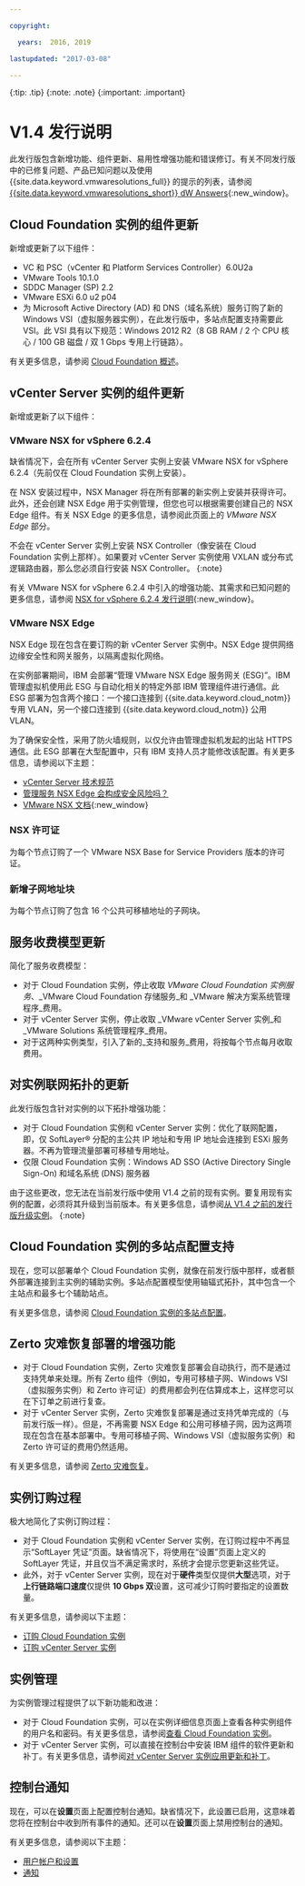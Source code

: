 ```yaml
---

copyright:

  years:  2016, 2019

lastupdated: "2017-03-08"

---
```


{:tip: .tip}
{:note: .note}
{:important: .important}

# V1.4 发行说明

此发行版包含新增功能、组件更新、易用性增强功能和错误修订。有关不同发行版中的已修复问题、产品已知问题以及使用 {{site.data.keyword.vmwaresolutions_full}} 的提示的列表，请参阅 [{{site.data.keyword.vmwaresolutions_short}} dW Answers](https://developer.ibm.com/answers/topics/cloudvmw/){:new_window}。

## Cloud Foundation 实例的组件更新

新增或更新了以下组件：

* VC 和 PSC（vCenter 和 Platform Services Controller）6.0U2a
* VMware Tools 10.1.0
* SDDC Manager (SP) 2.2
* VMware ESXi 6.0 u2 p04
* 为 Microsoft Active Directory (AD) 和 DNS（域名系统）服务订购了新的 Windows VSI（虚拟服务器实例），在此发行版中，多站点配置支持需要此 VSI。此 VSI 具有以下规范：Windows 2012 R2（8 GB RAM / 2 个 CPU 核心 / 100 GB 磁盘 / 双 1 Gbps 专用上行链路）。

有关更多信息，请参阅 [Cloud Foundation 概述](/docs/services/vmwaresolutions/sddc/sd_cloudfoundationoverview.html)。

## vCenter Server 实例的组件更新

新增或更新了以下组件：

### VMware NSX for vSphere 6.2.4

缺省情况下，会在所有 vCenter Server 实例上安装 VMware NSX for vSphere 6.2.4（先前仅在 Cloud Foundation 实例上安装）。

在 NSX 安装过程中，NSX Manager 将在所有部署的新实例上安装并获得许可。此外，还会创建 NSX Edge 用于实例管理，但您也可以根据需要创建自己的 NSX Edge 组件。有关 NSX Edge 的更多信息，请参阅此页面上的 _VMware NSX Edge_ 部分。

不会在 vCenter Server 实例上安装 NSX Controller（像安装在 Cloud Foundation 实例上那样）。如果要对 vCenter Server 实例使用 VXLAN 或分布式逻辑路由器，那么您必须自行安装 NSX Controller。
{:note}

有关 VMware NSX for vSphere 6.2.4 中引入的增强功能、其需求和已知问题的更多信息，请参阅 [NSX for vSphere 6.2.4 发行说明](http://pubs.vmware.com/Release_Notes/en/nsx/6.2.4/releasenotes_nsx_vsphere_624.html){:new_window}。

### VMware NSX Edge

NSX Edge 现在包含在要订购的新 vCenter Server 实例中。NSX Edge 提供网络边缘安全性和网关服务，以隔离虚拟化网络。

在实例部署期间，IBM 会部署“管理 VMware NSX Edge 服务网关 (ESG)”。IBM 管理虚拟机使用此 ESG 与自动化相关的特定外部 IBM 管理组件进行通信。此 ESG 部署为包含两个接口：一个接口连接到 {{site.data.keyword.cloud_notm}} 专用 VLAN，另一个接口连接到 {{site.data.keyword.cloud_notm}} 公用 VLAN。

为了确保安全性，采用了防火墙规则，以仅允许由管理虚拟机发起的出站 HTTPS 通信。此 ESG 部署在大型配置中，只有 IBM 支持人员才能修改该配置。有关更多信息，请参阅以下主题：

* [vCenter Server 技术规范](/docs/services/vmwaresolutions/vcenter/vc_vcenterserveroverview.html)
* [管理服务 NSX Edge 会构成安全风险吗？](/docs/services/vmwaresolutions/vmonic/faq.html#does-the-management-services-nsx-edge-pose-a-security-risk-)
* [VMware NSX 文档](https://pubs.vmware.com/NSX-6/index.jsp?topic=%2Fcom.vmware.nsx.admin.doc%2FGUID-3F96DECE-33FB-43EE-88D7-124A730830A4.html){:new_window}

### NSX 许可证

为每个节点订购了一个 VMware NSX Base for Service Providers 版本的许可证。

### 新增子网地址块

为每个节点订购了包含 16 个公共可移植地址的子网块。

## 服务收费模型更新

简化了服务收费模型：

* 对于 Cloud Foundation 实例，停止收取 _VMware Cloud Foundation 实例服务_、_VMware Cloud Foundation 存储服务_和 _VMware 解决方案系统管理程序_费用。
* 对于 vCenter Server 实例，停止收取 _VMware vCenter Server 实例_和 _VMware Solutions 系统管理程序_费用。
* 对于这两种实例类型，引入了新的_支持和服务_费用，将按每个节点每月收取费用。

## 对实例联网拓扑的更新

此发行版包含针对实例的以下拓扑增强功能：

* 对于 Cloud Foundation 实例和 vCenter Server 实例：优化了联网配置，即，仅 SoftLayer® 分配的主公共 IP 地址和专用 IP 地址会连接到 ESXi 服务器。不再为管理流量部署可移植专用地址。
* 仅限 Cloud Foundation 实例：Windows AD SSO (Active Directory Single Sign-On) 和域名系统 (DNS) 服务器

由于这些更改，您无法在当前发行版中使用 V1.4 之前的现有实例。要复用现有实例的配置，必须将其升级到当前版本。有关更多信息，请参阅[从 V1.4 之前的发行版升级实例](/docs/services/vmwaresolutions/vmonic/movinginstances.html)。
{:note}

## Cloud Foundation 实例的多站点配置支持

现在，您可以部署单个 Cloud Foundation 实例，就像在前发行版中那样，或者额外部署连接到主实例的辅助实例。多站点配置模型使用轴辐式拓扑，其中包含一个主站点和最多七个辅助站点。

有关更多信息，请参阅 [Cloud Foundation 实例的多站点配置](/docs/services/vmwaresolutions/sddc/sd_multisite.html)。

## Zerto 灾难恢复部署的增强功能

* 对于 Cloud Foundation 实例，Zerto 灾难恢复部署会自动执行，而不是通过支持凭单来处理。所有 Zerto 组件（例如，专用可移植子网、Windows VSI（虚拟服务实例）和 Zerto 许可证）的费用都会列在估算成本上，这样您可以在下订单之前进行复查。
* 对于 vCenter Server 实例，Zerto 灾难恢复部署是通过支持凭单完成的（与前发行版一样）。但是，不再需要 NSX Edge 和公用可移植子网，因为这两项现在包含在基本部署中。专用可移植子网、Windows VSI（虚拟服务实例）和 Zerto 许可证的费用仍然适用。

有关更多信息，请参阅 [Zerto 灾难恢复](/docs/services/vmwaresolutions/services/addingzertodr.html)。

## 实例订购过程

极大地简化了实例订购过程：

* 对于 Cloud Foundation 实例和 vCenter Server 实例，在订购过程中不再显示“SoftLayer 凭证”页面。缺省情况下，将使用在“设置”页面上定义的 SoftLayer 凭证，并且仅当不满足需求时，系统才会提示您更新这些凭证。
* 此外，对于 vCenter Server 实例，现在对于**硬件**类型仅提供**大型**选项，对于**上行链路端口速度**仅提供 **10 Gbps 双**设置，这可减少订购时要指定的设置数量。

有关更多信息，请参阅以下主题：

* [订购 Cloud Foundation 实例](/docs/services/vmwaresolutions/sddc/sd_orderinginstance.html)
* [订购 vCenter Server 实例](/docs/services/vmwaresolutions/vcenter/vc_orderinginstance.html)

## 实例管理

为实例管理过程提供了以下新功能和改进：

* 对于 Cloud Foundation 实例，可以在实例详细信息页面上查看各种实例组件的用户名和密码。有关更多信息，请参阅[查看 Cloud Foundation 实例](/docs/services/vmwaresolutions/sddc/sd_viewinginstances.html)。
* 对于 vCenter Server 实例，可以直接在控制台中安装 IBM 组件的软件更新和补丁。有关更多信息，请参阅[对 vCenter Server 实例应用更新和补丁](/docs/services/vmwaresolutions/vcenter/vc_applyingupdates.html)。

## 控制台通知

现在，可以在**设置**页面上配置控制台通知。缺省情况下，此设置已启用，这意味着您将在控制台中收到所有事件的通知。还可以在**设置**页面上禁用控制台的通知。

有关更多信息，请参阅以下主题：

* [用户帐户和设置](/docs/services/vmwaresolutions/vmonic/useraccount.html)
* [通知](/docs/services/vmwaresolutions/vmonic/notifications.html)
